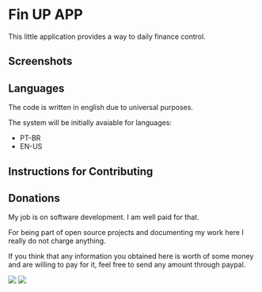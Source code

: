 Fin UP APP
==========

This little application provides a way to daily finance control.

Screenshots
-----------

Languages
---------
The code is written in english due to universal purposes.

The system will be initially avaiable for languages:
* PT-BR
* EN-US

Instructions for Contributing
-------------------------

Donations
---------

My job is on software development. I am well paid for that.

For being part of open source projects and documenting my work here I really do not charge anything.

If you think that any information you obtained here is worth of some money and are willing to pay for it, feel free to send any amount through paypal.

[![](https://www.paypalobjects.com/en_US/i/btn/btn_donateCC_LG.gif)](https://www.paypal.com/donate?business=WY3YWZ3LLE8V4&no_recurring=0&item_name=Decided+to+start+doing+open-source+software+to+solve+my+daily+needs%2C+if+this+was+also+helpful+for+you%2C+feel+free+to+donate%21+Thx&currency_code=BRL)
![](http://api.qrserver.com/v1/create-qr-code/?color=000000&bgcolor=FFFFFF&data=https%3A%2F%2Fwww.paypal.com%2Fdonate%3Fbusiness%3DWY3YWZ3LLE8V4%26no_recurring%3D0%26item_name%3DDecided%2Bto%2Bstart%2Bdoing%2Bopen-source%2Bsoftware%2Bto%2Bsolve%2Bmy%2Bdaily%2Bneeds%252C%2Bif%2Bthis%2Bwas%2Balso%2Bhelpful%2Bfor%2Byou%252C%2Bfeel%2Bfree%2Bto%2Bdonate%2521%2BThx%26currency_code%3DBRL&qzone=1&margin=0&size=200x200&ecc=L)

